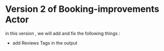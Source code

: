 # Version 2 of Booking-improvements Actor

in this version , we will add and fix the following things :
* add Reviews Tags in the output


